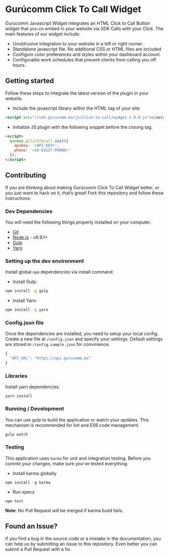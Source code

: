 # Gurúcomm Click To Call Widget

Gurúcomm Javascript Widget integrates an HTML Click to Call Button widget that you cn embed in your website via SDK Calls with your Click. The main features of our widget include:

- Unobtrusive integration to your website in a left or right corner.
- Standalone javascript file. No additional CSS or HTML files are included
- Configure color preferences and styles within your dashboard account.
- Configurable work schedules that prevent clients from calling you off hours.

## Getting started

Follow these steps to integrate the latest version of the plugin in your website.

- Include the javascript library within the **<HEAD>** HTML tag of your site:

```HTML
<script src="//cdn.gurucomm.mx/js/click-to-call/widget-1.0.0.js"></script>
```

- Initialize JS plugin with the following snippet before the closing *</BODY>* tag.

```HTML
<script>
  window.gClickToCall.init({
    apiKey: '<API-KEY>',
    phone: '<10-DIGIT-PHONE>'
  });
</script>
```

## Contributing

If you are thinking about making Gurúcomm Click To Call Widget better, or you just want to hack on it, that’s great! Fork this repository and follow these instructions:

### Dev Dependencies

You will need the following things properly installed on your computer.

* [Git](http://git-scm.com/)
* [Node.js](https://nodejs.org/en/) - v6.9.1+
* [Gulp](https://gulpjs.com/)
* [Yarn](https://yarnpkg.com/en/)

### Setting up the dev environment

Install global `npm` dependencies via install command:

- Install Gulp:

```bash
npm install -g gulp
```

- Install Yarn:

```bash
npm install -g yarn
```

### Config.json file

Once the dependencies are installed, you need to setup your local config. Create a new file at `/config.json` and specify your settings. Default settings are stored in `/config.sample.json` for convinience.

```js
{
  "API_URL": "https://api.gurucomm.mx"
}
```

### Libraries

Install yarn dependencies.

```
yarn install
```

### Running / Development

You can use gulp to build the application or watch your updates. This mechanism is recommended for lint and ES6 code management.

```bash
gulp watch
```

### Testing

This application uses `karma` for unit and integration testing. Before you commit your changes, make sure you've tested everything.

- Install karma globally

```
npm install -g karma
```

- Run specs

```
npm test
```

**Note**: No Pull Request will be merged if karma build fails.

## Found an Issue?
If you find a bug in the source code or a mistake in the documentation, you can help us by
submitting an issue to this repository. Even better you can submit a Pull Request
with a fix.
